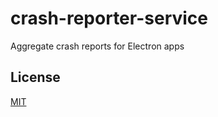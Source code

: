 # crash-reporter-service
Aggregate crash reports for Electron apps

## License
[MIT](https://tldrlegal.com/license/mit-license)
